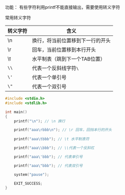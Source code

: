 功能：
有些字符利用printf不能直接输出，需要使用转义字符

常用转义字符

| 转义字符 | 含义 |
| ---- | ---- |
| \n | 换行，将当前位置移到下一行的开头 |
| \r | 回车，当前位置移到本行开头 |
| \t | 水平制表（跳到下一个TAB位置） |
| `\\` | 代表一个反斜线字符`\` |
| `\'` | 代表一个单引号 |
| `\"` | 代表一个双引号 |

```c
#include <stdio.h>
#include <stdlib.h>

int main()
{
	printf("\n"); // \n 换行

	printf("aaa\rbbb\n"); // \r 回车，回挡本行的开头
	
	printf("aaa\tbbb"); // \t 水平制表符

	printf("aaa\\bbb"); // \\代表一个反斜杠

	printf("aaa\'bbb"); // 代表单引号

	printf("aaa\"bbb"); // 代表双引号

	system("pause");

	EXIT_SUCCESS;
}
```

